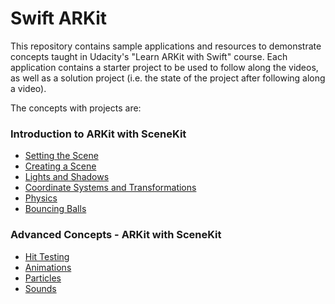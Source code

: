 # Swift ARKit 

This repository contains sample applications and resources to demonstrate concepts taught in Udacity's "Learn ARKit with Swift" course. Each application contains a starter project to be used to follow along the videos, as well as a solution project (i.e. the state of the project after following along a video).

The concepts with projects are:

### Introduction to ARKit with SceneKit
- [Setting the Scene](https://github.com/udacity/ios-nd-ARKit-SceneKit/tree/master/setting-the-scene)
- [Creating a Scene](https://github.com/udacity/ios-nd-ARKit-SceneKit/tree/master/creating-a-scene)
- [Lights and Shadows](https://github.com/udacity/ios-nd-ARKit-SceneKit/tree/master/lights-and-shadows)
- [Coordinate Systems and Transformations](https://github.com/udacity/ios-nd-ARKit-SceneKit/tree/master/coordinate-systems)
- [Physics](https://github.com/udacity/ios-nd-ARKit-SceneKit/tree/master/physics)
- [Bouncing Balls](https://github.com/udacity/ios-nd-ARKit-SceneKit/tree/master/bouncing-balls)

### Advanced Concepts - ARKit with SceneKit
- [Hit Testing](https://github.com/udacity/ios-nd-ARKit-SceneKit/tree/master/hit-testing)
- [Animations](https://github.com/udacity/ios-nd-ARKit-SceneKit/tree/master/animations)
- [Particles](https://github.com/udacity/ios-nd-ARKit-SceneKit/tree/master/particles)
- [Sounds](https://github.com/udacity/ios-nd-ARKit-SceneKit/tree/master/sounds)

